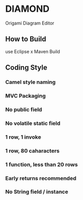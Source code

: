 # DIAMOND
Origami Diagram Editor

## How to Build
use Eclipse x Maven Build


## Coding Style
### Camel style naming
### MVC Packaging
### No public field
### No volatile static field
### 1 row, 1 invoke
### 1 row, 80 caharacters
### 1 function, less than 20 rows
### Early returns recommended
### No String field / instance